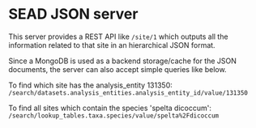 # SEAD JSON server

This server provides a REST API like `/site/1` which outputs all the information related to that site in an hierarchical JSON format.

Since a MongoDB is used as a backend storage/cache for the JSON documents, the server can also accept simple queries like below.

To find which site has the analysis_entity 131350:
`/search/datasets.analysis_entities.analysis_entity_id/value/131350`

To find all sites which contain the species 'spelta dicoccum':
`/search/lookup_tables.taxa.species/value/spelta%2Fdicoccum`

